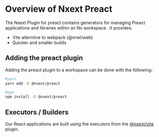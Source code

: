 # Overview of Nxext Preact

The Nxext Plugin for preact contains generators for managing Preact applications and libraries within an Nx workspace . It provides:

- Vite alterntive to webpack (@nrwl/web)
- Quicker and smaller builds

## Adding the preact plugin

Adding the preact plugin to a workspace can be done with the following:

```bash
#yarn
yarn add -D @nxext/preact
```

```bash
#npm
npm install -D @nxext/preact
```

## Executors / Builders

Our React applications are built using the executors from the [@nxext/vite](../vite/overview.md) plugin.
